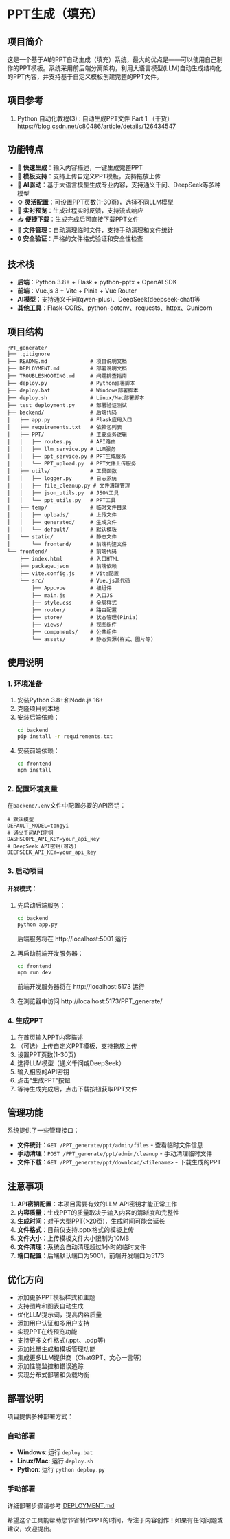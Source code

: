 # PPT生成（填充）

## 项目简介
这是一个基于AI的PPT自动生成（填充）系统，最大的优点是——可以使用自己制作的PPT模板。系统采用前后端分离架构，利用大语言模型(LLM)自动生成结构化的PPT内容，并支持基于自定义模板创建完整的PPT文件。

## 项目参考
1. Python 自动化教程(3) : 自动生成PPT文件 Part 1 （干货） https://blog.csdn.net/c80486/article/details/126434547

## 功能特点
- 🚀 **快速生成**：输入内容描述，一键生成完整PPT
- 🎨 **模板支持**：支持上传自定义PPT模板，支持拖放上传
- 🧠 **AI驱动**：基于大语言模型生成专业内容，支持通义千问、DeepSeek等多种模型
- ⚙️ **灵活配置**：可设置PPT页数(1-30页)，选择不同LLM模型
- 🔄 **实时预览**：生成过程实时反馈，支持流式响应
- 📥 **便捷下载**：生成完成后可直接下载PPT文件
- 📁 **文件管理**：自动清理临时文件，支持手动清理和文件统计
- 🔒 **安全验证**：严格的文件格式验证和安全性检查

## 技术栈
- **后端**：Python 3.8+ + Flask + python-pptx + OpenAI SDK
- **前端**：Vue.js 3 + Vite + Pinia + Vue Router
- **AI模型**：支持通义千问(qwen-plus)、DeepSeek(deepseek-chat)等
- **其他工具**：Flask-CORS、python-dotenv、requests、httpx、Gunicorn

## 项目结构
```
PPT_generate/
├── .gitignore
├── README.md              # 项目说明文档
├── DEPLOYMENT.md          # 部署说明文档
├── TROUBLESHOOTING.md     # 问题排查指南
├── deploy.py              # Python部署脚本
├── deploy.bat             # Windows部署脚本
├── deploy.sh              # Linux/Mac部署脚本
├── test_deployment.py     # 部署验证测试
├── backend/               # 后端代码
│   ├── app.py             # Flask应用入口
│   ├── requirements.txt   # 依赖包列表
│   ├── PPT/               # 主要业务逻辑
│   │   ├── routes.py      # API路由
│   │   ├── llm_service.py # LLM服务
│   │   ├── ppt_service.py # PPT生成服务
│   │   └── PPT_upload.py  # PPT文件上传服务
│   ├── utils/             # 工具函数
│   │   ├── logger.py      # 日志系统
│   │   ├── file_cleanup.py # 文件清理管理
│   │   ├── json_utils.py  # JSON工具
│   │   └── ppt_utils.py   # PPT工具
│   ├── temp/              # 临时文件目录
│   │   ├── uploads/       # 上传文件
│   │   ├── generated/     # 生成文件
│   │   └── default/       # 默认模板
│   └── static/            # 静态文件
│       └── frontend/      # 前端构建文件
└── frontend/              # 前端代码
    ├── index.html         # 入口HTML
    ├── package.json       # 前端依赖
    ├── vite.config.js     # Vite配置
    └── src/               # Vue.js源代码
        ├── App.vue        # 根组件
        ├── main.js        # 入口JS
        ├── style.css      # 全局样式
        ├── router/        # 路由配置
        ├── store/         # 状态管理(Pinia)
        ├── views/         # 视图组件
        ├── components/    # 公共组件
        └── assets/        # 静态资源(样式、图片等)
```

## 使用说明
### 1. 环境准备
1. 安装Python 3.8+和Node.js 16+
2. 克隆项目到本地
3. 安装后端依赖：
   ```bash
   cd backend
   pip install -r requirements.txt
   ```
4. 安装前端依赖：
   ```bash
   cd frontend
   npm install
   ```

### 2. 配置环境变量
在`backend/.env`文件中配置必要的API密钥：
```
# 默认模型
DEFAULT_MODEL=tongyi
# 通义千问API密钥
DASHSCOPE_API_KEY=your_api_key
# DeepSeek API密钥(可选)
DEEPSEEK_API_KEY=your_api_key
```

### 3. 启动项目

#### 开发模式：
1. 先启动后端服务：
   ```bash
   cd backend
   python app.py
   ```
   后端服务将在 http://localhost:5001 运行

2. 再启动前端开发服务器：
   ```bash
   cd frontend
   npm run dev
   ```
   前端开发服务器将在 http://localhost:5173 运行

3. 在浏览器中访问 http://localhost:5173/PPT_generate/

### 4. 生成PPT
1. 在首页输入PPT内容描述
2. （可选）上传自定义PPT模板，支持拖放上传
3. 设置PPT页数(1-30页)
4. 选择LLM模型（通义千问或DeepSeek）
5. 输入相应的API密钥
6. 点击“生成PPT”按钮
7. 等待生成完成后，点击下载按钮获取PPT文件

## 管理功能
系统提供了一些管理接口：
- **文件统计**：`GET /PPT_generate/ppt/admin/files` - 查看临时文件信息
- **手动清理**：`POST /PPT_generate/ppt/admin/cleanup` - 手动清理临时文件
- **文件下载**：`GET /PPT_generate/ppt/download/<filename>` - 下载生成的PPT

## 注意事项
1. **API密钥配置**：本项目需要有效的LLM API密钥才能正常工作
2. **内容质量**：生成PPT的质量取决于输入内容的清晰度和完整性
3. **生成时间**：对于大型PPT(>20页)，生成时间可能会延长
4. **文件格式**：目前仅支持.pptx格式的模板上传
5. **文件大小**：上传模板文件大小限制为10MB
6. **文件清理**：系统会自动清理超过1小时的临时文件
7. **端口配置**：后端默认端口为5001，前端开发端口为5173

## 优化方向
- 添加更多PPT模板样式和主题
- 支持图片和图表自动生成
- 优化LLM提示词，提高内容质量
- 添加用户认证和多用户支持
- 实现PPT在线预览功能
- 支持更多文件格式(.ppt、.odp等)
- 添加批量生成和模板管理功能
- 集成更多LLM提供商（ChatGPT、文心一言等）
- 添加性能监控和错误追踪
- 实现分布式部署和负载均衡

## 部署说明
项目提供多种部署方式：

### 自动部署
- **Windows**: 运行 `deploy.bat`
- **Linux/Mac**: 运行 `deploy.sh`
- **Python**: 运行 `python deploy.py`

### 手动部署
详细部署步骤请参考 [DEPLOYMENT.md](DEPLOYMENT.md)

希望这个工具能帮助您节省制作PPT的时间，专注于内容创作！如果有任何问题或建议，欢迎提出。